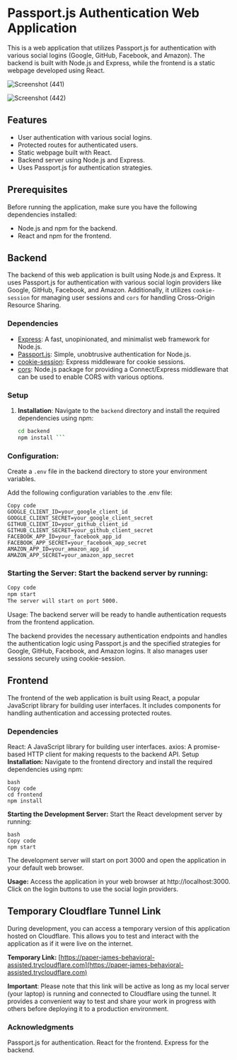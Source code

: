 # Passport.js Authentication Web Application

This is a web application that utilizes Passport.js for authentication with various social logins (Google, GitHub, Facebook, and Amazon). The backend is built with Node.js and Express, while the frontend is a static webpage developed using React.

![Screenshot (441)](https://github.com/Akash-san/React-AuthApp/assets/98251561/17a8059a-f855-4928-97a9-767c0cabddb5)


![Screenshot (442)](https://github.com/Akash-san/React-AuthApp/assets/98251561/88a2fc4a-b0e3-4bff-aae8-895f53ac1f7c)


## Features

- User authentication with various social logins.
- Protected routes for authenticated users.
- Static webpage built with React.
- Backend server using Node.js and Express.
- Uses Passport.js for authentication strategies.

## Prerequisites

Before running the application, make sure you have the following dependencies installed:

- Node.js and npm for the backend.
- React and npm for the frontend.


## Backend

The backend of this web application is built using Node.js and Express. It uses Passport.js for authentication with various social login providers like Google, GitHub, Facebook, and Amazon. Additionally, it utilizes `cookie-session` for managing user sessions and `cors` for handling Cross-Origin Resource Sharing.

### Dependencies

- [Express](https://expressjs.com/): A fast, unopinionated, and minimalist web framework for Node.js.
- [Passport.js](http://www.passportjs.org/): Simple, unobtrusive authentication for Node.js.
- [cookie-session](https://www.npmjs.com/package/cookie-session): Express middleware for cookie sessions.
- [cors](https://www.npmjs.com/package/cors): Node.js package for providing a Connect/Express middleware that can be used to enable CORS with various options.

### Setup

1. **Installation**: Navigate to the `backend` directory and install the required dependencies using npm:

   ```bash
   cd backend
   npm install ```
### Configuration:

Create a `.env` file in the backend directory to store your environment variables.

Add the following configuration variables to the .env file:

```
Copy code
GOOGLE_CLIENT_ID=your_google_client_id
GOOGLE_CLIENT_SECRET=your_google_client_secret
GITHUB_CLIENT_ID=your_github_client_id
GITHUB_CLIENT_SECRET=your_github_client_secret
FACEBOOK_APP_ID=your_facebook_app_id
FACEBOOK_APP_SECRET=your_facebook_app_secret
AMAZON_APP_ID=your_amazon_app_id
AMAZON_APP_SECRET=your_amazon_app_secret

```

### Starting the Server: Start the backend server by running:

```bash
Copy code
npm start
The server will start on port 5000.
```

Usage: The backend server will be ready to handle authentication requests from the frontend application.

The backend provides the necessary authentication endpoints and handles the authentication logic using Passport.js and the specified strategies for Google, GitHub, Facebook, and Amazon logins. It also manages user sessions securely using cookie-session.

## Frontend
The frontend of the web application is built using React, a popular JavaScript library for building user interfaces. It includes components for handling authentication and accessing protected routes.

### Dependencies
React: A JavaScript library for building user interfaces.
axios: A promise-based HTTP client for making requests to the backend API.
Setup
**Installation:** Navigate to the frontend directory and install the required dependencies using npm:
```
bash
Copy code
cd frontend
npm install
```

**Starting the Development Server:** Start the React development server by running:
```
bash
Copy code
npm start
```
The development server will start on port 3000 and open the application in your default web browser.

**Usage:** Access the application in your web browser at http://localhost:3000. Click on the login buttons to use the social login providers.

## Temporary Cloudflare Tunnel Link

During development, you can access a temporary version of this application hosted on Cloudflare. This allows you to test and interact with the application as if it were live on the internet.

**Temporary Link:** [https://paper-james-behavioral-assisted.trycloudflare.com](https://paper-james-behavioral-assisted.trycloudflare.com)

**Important**: Please note that this link will be active as long as my local server (your laptop) is running and connected to Cloudflare using the tunnel. It provides a convenient way to test and share your work in progress with others before deploying it to a production environment.


### Acknowledgments
Passport.js for authentication.
React for the frontend.
Express for the backend.

